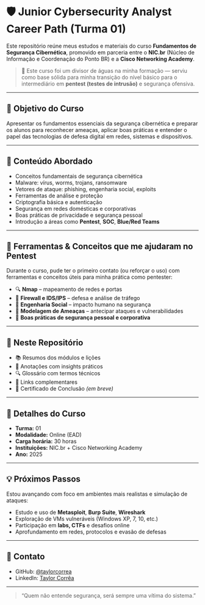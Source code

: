 # 🛡️ Junior Cybersecurity Analyst Career Path (Turma 01)

Este repositório reúne meus estudos e materiais do curso **Fundamentos de Segurança Cibernética**, promovido em parceria entre o **NIC.br** (Núcleo de Informação e Coordenação do Ponto BR) e a **Cisco Networking Academy**.

> 🚀 Este curso foi um divisor de águas na minha formação — serviu como base sólida para minha transição do nível básico para o intermediário em **pentest (testes de intrusão)** e segurança ofensiva.

---

## 🎯 Objetivo do Curso

Apresentar os fundamentos essenciais da segurança cibernética e preparar os alunos para reconhecer ameaças, aplicar boas práticas e entender o papel das tecnologias de defesa digital em redes, sistemas e dispositivos.

---

## 📘 Conteúdo Abordado

- Conceitos fundamentais de segurança cibernética
- Malware: vírus, worms, trojans, ransomware
- Vetores de ataque: phishing, engenharia social, exploits
- Ferramentas de análise e proteção
- Criptografia básica e autenticação
- Segurança em redes domésticas e corporativas
- Boas práticas de privacidade e segurança pessoal
- Introdução a áreas como **Pentest**, **SOC**, **Blue/Red Teams**

---

## 🧰 Ferramentas & Conceitos que me ajudaram no Pentest

Durante o curso, pude ter o primeiro contato (ou reforçar o uso) com ferramentas e conceitos úteis para minha prática como pentester:

- 🔍 **Nmap** – mapeamento de redes e portas
- 🧱 **Firewall e IDS/IPS** – defesa e análise de tráfego
- 💬 **Engenharia Social** – impacto humano na segurança
- 🧠 **Modelagem de Ameaças** – antecipar ataques e vulnerabilidades
- 🔐 **Boas práticas de segurança pessoal e corporativa**

---

## 📂 Neste Repositório

- 📚 Resumos dos módulos e lições  
- 🧠 Anotações com insights práticos  
- 🔍 Glossário com termos técnicos  
- 📎 Links complementares  
- 🏅 Certificado de Conclusão *(em breve)*  

---

## 📅 Detalhes do Curso

- **Turma:** 01  
- **Modalidade:** Online (EAD)  
- **Carga horária:** 30 horas  
- **Instituições:** NIC.br + Cisco Networking Academy  
- **Ano:** 2025

---

## 💡 Próximos Passos

Estou avançando com foco em ambientes mais realistas e simulação de ataques:

- Estudo e uso de **Metasploit**, **Burp Suite**, **Wireshark**  
- Exploração de VMs vulneráveis (Windows XP, 7, 10, etc.)  
- Participação em **labs, CTFs** e desafios online  
- Aprofundamento em redes, protocolos e evasão de defesas

---

## 🤝 Contato

- GitHub: [@taylorcorrea](https://github.com/taylorcorrea)  
- LinkedIn: [Taylor Corrêa](https://www.linkedin.com/in/taylor-corr%C3%AAa-980249375/)

---

> “Quem não entende segurança, será sempre uma vítima do sistema.”  

